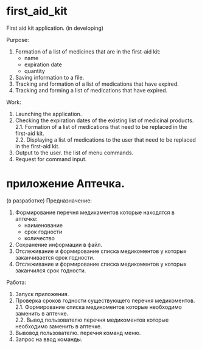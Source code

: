 # first_aid_kit
First aid kit application.
(in developing)

Purpose:
1. Formation of a list of medicines that are in the first-aid kit:
    - name
    - expiration date
    - quantity
2. Saving information to a file.
3. Tracking and formation of a list of medications that have expired.
4. Tracking and forming a list of medications that have expired.

Work:
1. Launching the application.
2. Checking the expiration dates of the existing list of medicinal products.                           
2.1. Formation of a list of medications that need to be replaced in the first-aid kit.                   
2.2. Displaying a list of medications to the user that need to be replaced in the first-aid kit.
3. Output to the user. the list of menu commands.
4. Request for command input.


# приложение Аптечка.
(в разработке)
Предназначение:
1. Формирование перечня медикаментов которые находятся в аптечке:
    - наименование
    - срок годности
    - количество
2. Сохранение информации в файл.
3. Отслеживание и формирование списка медикоментов у которых заканчивается срок годности.
4. Отслеживание и формирование списка медикоментов у которых заканчился срок годности.

Работа:
1. Запуск приложения.
2. Проверка сроков годности существующего перечня медикоментов.                      
2.1. Формирование списка медикоментов которые необходимо заменить в аптечке.             
2.2. Вывод пользователю перечня медикоментов которые необходимо заменить в аптечке.
3. Вывовод пользователю. перечня команд меню.
4. Запрос на ввод команды.
